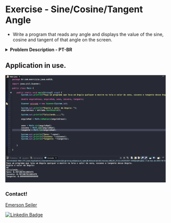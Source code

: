 # Exercise - Sine/Cosine/Tangent Angle
- Write a program that reads any angle and displays the value of the sine, cosine and tangent of that angle on the screen.

<details >
  <summary><b>Problem Description - PT-BR</b></summary>

- Faça um programa que leia um ângulo qualquer e mostre na tela o valor do seno, cosseno e tangente desse ângulo.

</details>

## Application in use.

![Gif Exercicio](./img/exercicio.gif)

### Contact!

[Emerson Seiler](https://www.linkedin.com/in/seileremerson/)

[![Linkedin Badge](https://img.shields.io/badge/-seileremerson-blue?style=flat-square&logo=Linkedin&logoColor=white&link=https://www.linkedin.com/in/diogoalvesti/)](https://www.linkedin.com/in/seileremerson/)